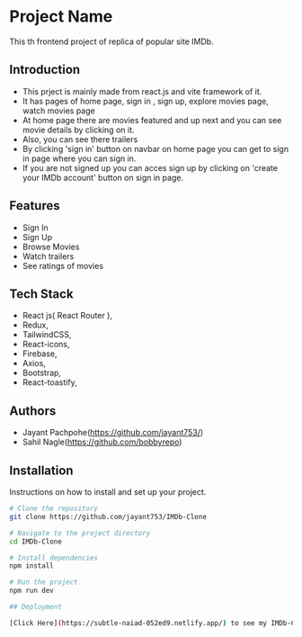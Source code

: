# Project Name

This th frontend project of replica of popular site IMDb.

## Introduction

- This prject is mainly made from react.js and vite framework of it.
- It has pages of home page, sign in , sign up, explore movies page, watch movies page 
- At home page there are movies featured and up next and you can see movie details by clicking on it.
- Also, you can see there trailers
- By clicking 'sign in' button on navbar on home page you can get to sign in page where you can sign in.
- If you are not signed up you can acces sign up by clicking on 'create your IMDb account' button on sign in page.    

## Features

- Sign In
- Sign Up
- Browse Movies
- Watch trailers
- See ratings of movies

## Tech Stack

- React js( React Router ),
- Redux,
- TailwindCSS,
- React-icons,
- Firebase,
- Axios,
- Bootstrap,
- React-toastify,

## Authors

- Jayant Pachpohe(https://github.com/jayant753/)
- Sahil Nagle(https://github.com/bobbyrepo)

## Installation

Instructions on how to install and set up your project.

```bash
# Clone the repository
git clone https://github.com/jayant753/IMDb-Clone

# Navigate to the project directory
cd IMDb-Clone

# Install dependencies
npm install

# Run the project
npm run dev

## Deployment

[Click Here](https://subtle-naiad-052ed9.netlify.app/) to see my IMDb-Clone website.
